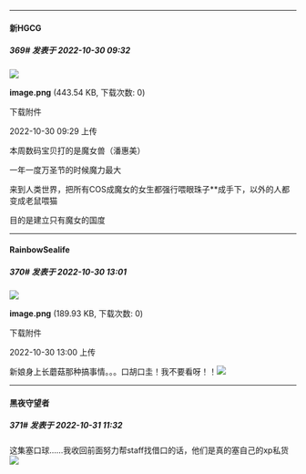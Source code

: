 

*****

####  新HGCG  
##### 369#       发表于 2022-10-30 09:32

<img src="https://img.saraba1st.com/forum/202210/30/092947v8l6lbo26mpb26sz.png" referrerpolicy="no-referrer">

<strong>image.png</strong> (443.54 KB, 下载次数: 0)

下载附件

2022-10-30 09:29 上传

本周数码宝贝打的是魔女兽（潘惠美）

一年一度万圣节的时候魔力最大

来到人类世界，把所有COS成魔女的女生都强行喂眼珠子**成手下，以外的人都变成老鼠喂猫

目的是建立只有魔女的国度 ​



*****

####  RainbowSealife  
##### 370#       发表于 2022-10-30 13:01

<img src="https://img.saraba1st.com/forum/202210/30/130033u0sdyb500q7ccp0z.png" referrerpolicy="no-referrer">

<strong>image.png</strong> (189.93 KB, 下载次数: 0)

下载附件

2022-10-30 13:00 上传

新娘身上长蘑菇那种搞事情。。。口胡口圭！我不要看呀！！<img src="https://static.saraba1st.com/image/smiley/face2017/019.png" referrerpolicy="no-referrer">



*****

####  黑夜守望者  
##### 371#       发表于 2022-10-31 11:32

这集塞口球……我收回前面努力帮staff找借口的话，他们是真的塞自己的xp私货<img src="https://static.saraba1st.com/image/smiley/face2017/003.png" referrerpolicy="no-referrer">

